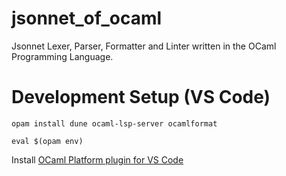# jsonnet_of_ocaml
Jsonnet Lexer, Parser, Formatter and Linter written in the OCaml Programming Language.

# Development Setup (VS Code)
```
opam install dune ocaml-lsp-server ocamlformat

eval $(opam env)
```

Install [OCaml Platform plugin for VS Code](https://github.com/ocamllabs/vscode-ocaml-platform)
